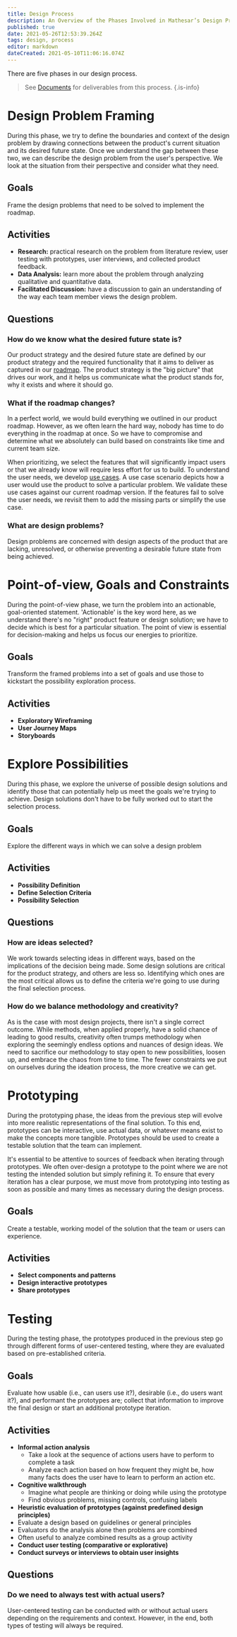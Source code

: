 ```yaml
---
title: Design Process
description: An Overview of the Phases Involved in Mathesar’s Design Process
published: true
date: 2021-05-26T12:53:39.264Z
tags: design, process
editor: markdown
dateCreated: 2021-05-10T11:06:16.074Z
---
```


There are five phases in our design process.

> See [Documents](/design/process/documents) for deliverables from this process.
{.is-info}


# Design Problem Framing
During this phase, we try to define the boundaries and context of the design problem by drawing connections between the product's current situation and its desired future state. Once we understand the gap between these two, we can describe the design problem from the user's perspective. We look at the situation from their perspective and consider what they need.

## Goals
Frame the design problems that need to be solved to implement the roadmap.

## Activities
- **Research:** practical research on the problem from literature review, user testing with prototypes, user interviews, and collected product feedback.
- **Data Analysis:** learn more about the problem through analyzing qualitative and quantitative data.
- **Facilitated Discussion:** have a discussion to gain an understanding of the way each team member views the design problem.

## Questions
### How do we know what the desired future state is?
Our product strategy and the desired future state are defined by our product strategy and the required functionality that it aims to deliver as captured in our [roadmap](/product/roadmap). The product strategy is the "big picture" that drives our work, and it helps us communicate what the product stands for, why it exists and where it should go.

### What if the roadmap changes?
In a perfect world, we would build everything we outlined in our product roadmap. However, as we often learn the hard way, nobody has time to do everything in the roadmap at once. So we have to compromise and determine what we absolutely can build based on constraints like time and current team size.

When prioritizing, we select the features that will significantly impact users or that we already know will require less effort for us to build.
To understand the user needs, we develop [use cases](/design/exploration/use-cases). A use case scenario depicts how a user would use the product to solve a particular problem. We validate these use cases against our current roadmap version. If the features fail to solve the user needs, we revisit them to add the missing parts or simplify the use case.

### What are design problems?
Design problems are concerned with design aspects of the product that are lacking, unresolved, or otherwise preventing a desirable future state from being achieved.

# Point-of-view, Goals and Constraints
During the point-of-view phase, we turn the problem into an actionable, goal-oriented statement. 'Actionable' is the key word here, as we understand there's no "right" product feature or design solution; we have to decide which is best for a particular situation. The point of view is essential for decision-making and helps us focus our energies to prioritize.

## Goals
Transform the framed problems into a set of goals and use those to kickstart the possibility exploration process. 

## Activities
- **Exploratory Wireframing**
- **User Journey Maps**
- **Storyboards**

# Explore Possibilities
During this phase, we explore the universe of possible design solutions and identify those that can potentially help us meet the goals we're trying to achieve. Design solutions don't have to be fully worked out to start the selection process.

## Goals
Explore the different ways in which we can solve a design problem 

## Activities
- **Possibility Definition** 
- **Define Selection Criteria**
- **Possibility Selection**

## Questions
### How are ideas selected?
We work towards selecting ideas in different ways, based on the implications of the decision being made. Some design solutions are critical for the product strategy, and others are less so. Identifying which ones are the most critical allows us to define the criteria we're going to use during the final selection process.

### How do we balance methodology and creativity?
As is the case with most design projects, there isn't a single correct outcome. While methods, when applied properly, have a solid chance of leading to good results, creativity often trumps methodology when exploring the seemingly endless options and nuances of design ideas. We need to sacrifice our methodology to stay open to new possibilities, loosen up, and embrace the chaos from time to time. The fewer constraints we put on ourselves during the ideation process, the more creative we can get.

# Prototyping
During the prototyping phase, the ideas from the previous step will evolve into more realistic representations of the final solution. To this end, prototypes can be interactive, use actual data, or whatever means exist to make the concepts more tangible. Prototypes should be used to create a testable solution that the team can implement. 

It's essential to be attentive to sources of feedback when iterating through prototypes. We often over-design a prototype to the point where we are not testing the intended solution but simply refining it. To ensure that every iteration has a clear purpose, we must move from prototyping into testing as soon as possible and many times as necessary during the design process.

## Goals
Create a testable, working model of the solution that the team or users can experience.

## Activities
- **Select components and patterns**
- **Design interactive prototypes**
- **Share prototypes**

# Testing
During the testing phase, the prototypes produced in the previous step go through different forms of user-centered testing, where they are evaluated based on pre-established criteria.

## Goals
Evaluate how usable (i.e., can users use it?), desirable (i.e., do users want it?), and performant the prototypes are; collect that information to improve the final design or start an additional prototype iteration.

## Activities
- **Informal action analysis**
	- Take a look at the sequence of actions users have to perform to complete a task
  - Analyze each action based on how frequent they might be, how many facts does the user have to learn to perform an action etc. 
- **Cognitive walkthrough**
	- Imagine what people are thinking or doing while using the prototype
  - Find obvious problems, missing controls, confusing labels
- **Heuristic evaluation of prototypes (against predefined design principles)**
 - Evaluate a design based on guidelines or general principles
 - Evaluators do the analysis alone then problems are combined
 - Often useful to analyze combined results as a group activity
- **Conduct user testing (comparative or explorative)**
- **Conduct surveys or interviews to obtain user insights**

## Questions
### Do we need to always test with actual users?
User-centered testing can be conducted with or without actual users depending on the requirements and context. However, in the end, both types of testing will always be required. 
